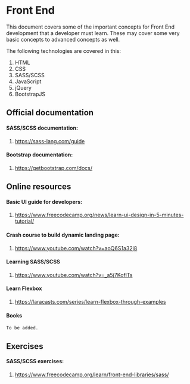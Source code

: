 # Front End

This document covers some of the important concepts for Front End development that a developer must learn. These may cover some very basic concepts to advanced concepts as well.

The following technologies are covered in this:
1. HTML
2. CSS
3. SASS/SCSS
4. JavaScript
5. jQuery
6. BootstrapJS

 
## Official documentation
#### SASS/SCSS documentation:
1. https://sass-lang.com/guide

#### Bootstrap documentation:
1. https://getbootstrap.com/docs/


## Online resources
#### Basic UI guide for developers:
1. https://www.freecodecamp.org/news/learn-ui-design-in-5-minutes-tutorial/

#### Crash course to build dynamic landing page:
1. https://www.youtube.com/watch?v=aoQ6S1a32j8

#### Learning SASS/SCSS
1. https://www.youtube.com/watch?v=_a5j7KoflTs

#### Learn Flexbox
1. https://laracasts.com/series/learn-flexbox-through-examples


#### Books
`To be added.`

## Exercises
#### SASS/SCSS exercises:
1. https://www.freecodecamp.org/learn/front-end-libraries/sass/
